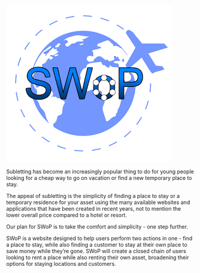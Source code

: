 ![alt text](https://github.com/orikadi/swop/blob/master/Logo2.png?raw=true)

Subletting has become an increasingly popular thing to do for young people looking for a cheap way to go on vacation or find a new temporary place to stay.

The appeal of subletting is the simplicity of finding a place to stay or a temporary residence for your asset using the many available websites and applications that have been created in recent years, not to mention the lower overall price compared to a hotel or resort.

Our plan for SWoP is to take the comfort and simplicity - one step further.

SWoP is a website designed to help users perform two actions in one - find a place to stay, while also finding a customer to stay at their own place to save money while they’re gone.
SWoP will create a closed chain of users looking to rent a place while also renting their own asset, broadening their options for staying locations and customers.
